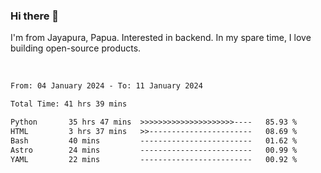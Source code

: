 ### Hi there 👋

I'm from Jayapura, Papua. Interested in backend. In my spare time, I love building open-source products.

<br>

 
 <!--START_SECTION:waka-->

```txt
From: 04 January 2024 - To: 11 January 2024

Total Time: 41 hrs 39 mins

Python       35 hrs 47 mins  >>>>>>>>>>>>>>>>>>>>>----   85.93 %
HTML         3 hrs 37 mins   >>-----------------------   08.69 %
Bash         40 mins         -------------------------   01.62 %
Astro        24 mins         -------------------------   00.99 %
YAML         22 mins         -------------------------   00.92 %
```

<!--END_SECTION:waka-->
